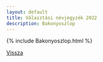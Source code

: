 ```yaml
---
layout: default
title: Választási névjegyzék 2022
description: Bakonyoszlop
---
```


{% include Bakonyoszlop.html %}

[Vissza](./)